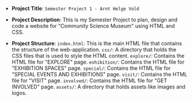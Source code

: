 - **Project Title**: `Semester Project 1 - Arnt Helge Vold`

- **Project Description**: This is my Semester Project to plan, design and code a website for "Community Science Museum" using HTML and CSS.

- **Project Structure**:
  `index.html`: This is the main HTML file that contains the structure of the web-application.
  `css/`: A directory that holds the CSS files that is used to style the HTML content.
  `explore/`: Contains the HTML file for "EXPLORE" page.
  `exhibition/`: Contains the HTML file for "EXHIBITION SPACES" page.
  `special/`: Contains the HTML file for "SPECIAL EVENTS AND EXHIBITIONS" page.
  `visit/`: Contains the HTML file for "VISIT" page.
  `involved/`: Contains the HTML file for "GET INVOLVED" page.
  `assets/`: A directory that holds assets like images and logos.
